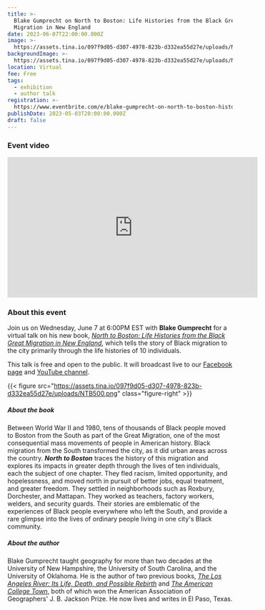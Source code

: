 ```yaml
---
title: >-
  Blake Gumprecht on North to Boston: Life Histories from the Black Great
  Migration in New England
date: 2023-06-07T22:00:00.000Z
image: >-
  https://assets.tina.io/097f9d05-d307-4978-823b-d332ea55d27e/uploads/NTBCover.png
backgroundImage: >-
  https://assets.tina.io/097f9d05-d307-4978-823b-d332ea55d27e/uploads/NTBCover.png
location: Virtual
fee: Free
tags:
  - exhibition
  - author talk
registration: >-
  https://www.eventbrite.com/e/blake-gumprecht-on-north-to-boston-histories-of-the-black-great-migration-tickets-629329239697
publishDate: 2023-05-03T20:00:00.000Z
draft: false
---
```


### Event video

<iframe width="560" height="315" src="https://www.youtube.com/embed/64KOTk-IT-c" title="YouTube video player" frameborder="0" allow="accelerometer; autoplay; clipboard-write; encrypted-media; gyroscope; picture-in-picture; web-share" allowfullscreen></iframe>

### About this event

Join us on Wednesday, June 7 at 6:00PM EST with **Blake Gumprecht** for a virtual talk on his new book, *[North to Boston: Life Histories from the Black Great Migration in New England](https://global.oup.com/academic/product/north-to-boston-9780197614440?cc=us\&lang=en&)*, which tells the story of Black migration to the city primarily through the life histories of 10 individuals.

This talk is free and open to the public. It will broadcast live to our [Facebook page](https://www.facebook.com/events/1428072178047386) and [YouTube channel](https://www.youtube.com/watch?v=64KOTk-IT-c).

{{< figure src="https://assets.tina.io/097f9d05-d307-4978-823b-d332ea55d27e/uploads/NTB500.png" class="figure-right" >}}

##### About the book

Between World War II and 1980, tens of thousands of Black people moved to Boston from the South as part of the Great Migration, one of the most consequential mass movements of people in American history. Black migration from the South transformed the city, as it did urban areas across the country. ***North to Boston*** traces the history of this migration and explores its impacts in greater depth through the lives of ten individuals, each the subject of one chapter. They fled racism, limited opportunity, and hopelessness, and moved north in pursuit of better jobs, equal treatment, and greater freedom. They settled in neighborhoods such as Roxbury, Dorchester, and Mattapan. They worked as teachers, factory workers, welders, and security guards. Their stories are emblematic of the experiences of Black people everywhere who left the South, and provide a rare glimpse into the lives of ordinary people living in one city's Black community.

##### About the author

Blake Gumprecht taught geography for more than two decades at the University of New Hampshire, the University of South Carolina, and the University of Oklahoma. He is the author of two previous books, *[The Los Angeles River: Its Life, Death, and Possible Rebirth](https://www.press.jhu.edu/books/title/2709/los-angeles-river)* and *[The American College Town](https://www.umasspress.com/9781558498136/the-american-college-town/)*, both of which won the American Association of Geographers' J. B. Jackson Prize. He now lives and writes in El Paso, Texas.
